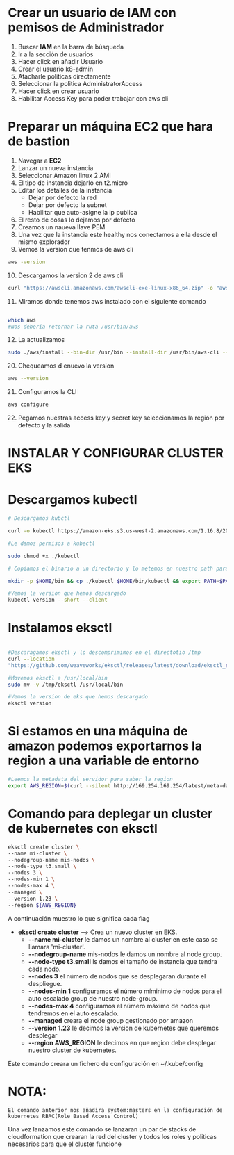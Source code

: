 # Crear un usuario de IAM con pemisos de Administrador

1. Buscar **IAM** en la barra de búsqueda
2. Ir a la sección de usuarios
3. Hacer click en añadir Usuario
4. Crear el usuario k8-admin
5. Atacharle politicas directamente
6. Seleccionar la politica AdministratorAccess
7. Hacer click en crear usuario
8. Habilitar Access Key para poder trabajar con aws cli


# Preparar un máquina EC2 que hara de bastion

1. Navegar a **EC2**
2. Lanzar un nueva instancia
3. Seleccionar Amazon linux 2 AMI
4. El tipo de instancia dejarlo en t2.micro
5. Editar los detalles de la instancia
	- Dejar por defecto la red
	- Dejar por defecto la subnet
	- Habilitar que auto-asigne la ip publica
6. El resto de cosas lo dejamos por defecto
7. Creamos un naueva llave PEM
8. Una vez que la instancia este healthy nos conectamos a ella desde el mismo explorador
9. Vemos la version que tenmos de aws cli
```bash
aws -version
```
10. Descargamos la version 2 de aws cli
```bash
curl "https://awscli.amazonaws.com/awscli-exe-linux-x86_64.zip" -o "awscliv2.zip"
```
11. Miramos donde tenemos aws instalado con el siguiente comando
```bash

which aws
#Nos deberia retornar la ruta /usr/bin/aws

```

12. La actualizamos
```bash
sudo ./aws/install --bin-dir /usr/bin --install-dir /usr/bin/aws-cli --update
```

20. Chequeamos d enuevo la version
```bash
aws --version
```

21. Configuramos la CLI
```bash
aws configure
```

22. Pegamos nuestras access key y secret key seleccionamos la región por defecto y la salida


# INSTALAR Y CONFIGURAR CLUSTER EKS

# Descargamos kubectl

```bash
# Descargamos kubctl

curl -o kubectl https://amazon-eks.s3.us-west-2.amazonaws.com/1.16.8/2020-04-16/bin/linux/amd64/kubectl

#Le damos permisos a kubectl

sudo chmod +x ./kubectl

# Copiamos el binario a un directorio y lo metemos en nuestro path para que podamos usarlo desde cualquier punto

mkdir -p $HOME/bin && cp ./kubectl $HOME/bin/kubectl && export PATH=$PATH:$HOME/bin

#Vemos la version que hemos descargado
kubectl version --short --client

```


# Instalamos eksctl

```bash 

#Descaragamos eksctl y lo descomprimimos en el directotio /tmp
curl --location
"https://github.com/weaveworks/eksctl/releases/latest/download/eksctl_$(uname - s)_amd64.tar.gz" | tar xz -C /tmp

#Movemos eksctl a /usr/local/bin
sudo mv -v /tmp/eksctl /usr/local/bin

#Vemos la version de eks que hemos descargado
eksctl version

```

# Si estamos en una máquina de amazon podemos exportarnos la region a una variable de entorno

```bash
#Leemos la metadata del servidor para saber la region
export AWS_REGION=$(curl --silent http://169.254.169.254/latest/meta-data/placement/region) && echo $AWS_REGION 
```

# Comando para deplegar un cluster de kubernetes con eksctl

```bash
eksctl create cluster \
--name mi-cluster \
--nodegroup-name mis-nodos \ 
--node-type t3.small \ 
--nodes 3 \ 
--nodes-min 1 \ 
--nodes-max 4 \ 
--managed \ 
--version 1.23 \ 
--region ${AWS_REGION}
```

A continuación muestro lo que significa cada flag
- **eksctl create cluster** --> Crea un nuevo cluster en EKS.
	- **--name mi-cluster** le damos un nombre al cluster en este caso se llamara 'mi-cluster'.
	- **--nodegroup-name** mis-nodos le damos un nombre al node group.
	- **--node-type t3.small** ls damos el tamaño de instancia que tendra cada nodo.
	- **--nodes 3** el número de nodos que se desplegaran durante el despliegue.
	- **--nodes-min 1** configuramos el número míminimo de nodos para el auto escalado group de nuestro node-group.
	- **--nodes-max 4** configuramos el número máximo de nodos que tendremos en el auto escalado.
	- **--managed** creara el node group gestionado por amazon
	- **--version 1.23** le decimos la version de kubernetes que queremos desplegar
	- **--region AWS_REGION** le decimos en que region debe desplegar nuestro cluster de kubernetes.

Este comando creara un fichero de configuración en ~/.kube/config

# NOTA:
	El comando anterior nos añadira system:masters en la configuración de kubernetes RBAC(Role Based Access Control)

Una vez lanzamos este comando se lanzaran un par de stacks de cloudformation que crearan la red del cluster y todos los roles y politicas necesarios para que el cluster funcione
